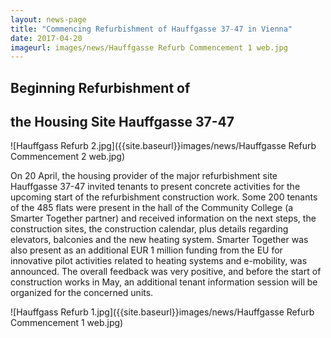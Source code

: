 ```yaml
---
layout: news-page
title: "Commencing Refurbishment of Hauffgasse 37-47 in Vienna"
date: 2017-04-20
imageurl: images/news/Hauffgasse Refurb Commencement 1 web.jpg
---
```


<div class="multiline">
<h2><span class="ornament-news">Beginning Refurbishment of </span></h2>
<h2><span class="ornament-news">the Housing Site Hauffgasse 37-47</span></h2>
</div>

![Hauffgass Refurb 2.jpg]({{site.baseurl}}images/news/Hauffgasse Refurb Commencement 2 web.jpg)

On 20 April, the housing provider of the major refurbishment site Hauffgasse 37-47 invited tenants to present concrete activities for the upcoming start of the refurbishment construction work. Some 200 tenants of the 485 flats were present in the hall of the Community College (a Smarter Together partner) and received information on the next steps, the construction sites, the construction calendar, plus details regarding elevators, balconies and the new heating system. Smarter Together was also present as an additional EUR 1 million funding from the EU for innovative pilot activities related to heating systems and e-mobility, was announced. The overall feedback was very positive, and before the start of construction works in May, an additional tenant information session will be organized for the concerned units. 

![Hauffgass Refurb 1.jpg]({{site.baseurl}}images/news/Hauffgasse Refurb Commencement 1 web.jpg)
